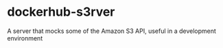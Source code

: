# dockerhub-s3rver
A server that mocks some of the Amazon S3 API, useful in a development environment
